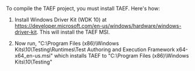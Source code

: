 To compile the TAEF project, you must install TAEF.  Here's how:

1) Install Windows Driver Kit (WDK 10) at https://developer.microsoft.com/en-us/windows/hardware/windows-driver-kit.  This will install the TAEF MSI.

2) Now run, "C:\Program Files (x86)\Windows Kits\10\Testing\Runtimes\Test Authoring and Execution Framework x64-x64_en-us.msi" which installs TAEF to "C:\Program Files (x86)\Windows Kits\10\Testing"


